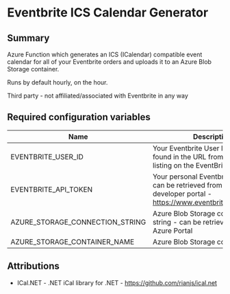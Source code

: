 ﻿# Eventbrite ICS Calendar Generator

## Summary

Azure Function which generates an ICS (ICalendar) compatible event calendar for all of your Eventbrite orders and uploads it to an Azure Blob Storage container.

Runs by default hourly, on the hour.

Third party - not affiliated/associated with Eventbrite in any way

## Required configuration variables

| Name                            | Description                                                                                                                        |
|---------------------------------|------------------------------------------------------------------------------------------------------------------------------------|
| EVENTBRITE_USER_ID              | Your Eventbrite User ID - Can be found in the URL from your ticket   listing on the EventBrite website                             |
| EVENTBRITE_API_TOKEN            | Your personal Eventbrite API token - can be retrieved from the Eventbrite   developer portal - https://www.eventbrite.com/platform |
| AZURE_STORAGE_CONNECTION_STRING | Azure Blob Storage connection string - can be retrieved from the Azure   Portal                                                    |
| AZURE_STORAGE_CONTAINER_NAME    | Azure Blob Storage container name                                                                                                  |

## Attributions

* ICal.NET - .NET iCal library for .NET - https://github.com/rianjs/ical.net
